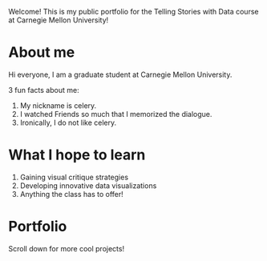 Welcome! This is my public portfolio for the Telling Stories with Data course at Carnegie Mellon University!

# About me
Hi everyone, I am a graduate student at Carnegie Mellon University.

3 fun facts about me:
1. My nickname is celery.
2. I watched Friends so much that I memorized the dialogue.
3. Ironically, I do not like celery.

# What I hope to learn

1. Gaining visual critique strategies
2. Developing innovative data visualizations
3. Anything the class has to offer!

# Portfolio
Scroll down for more cool projects!
